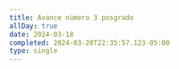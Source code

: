 ```yaml
---
title: Avance número 3 posgrado
allDay: true
date: 2024-03-18
completed: 2024-03-20T22:35:57.123-05:00
type: single
---
```

